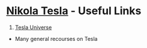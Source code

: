# [Nikola Tesla](/index.md) - Useful Links

1. [Tesla Universe](https://teslauniverse.com/)
  - Many general recourses on Tesla
